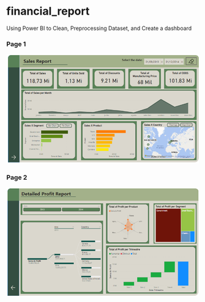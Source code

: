# financial_report

Using Power BI to Clean, Preprocessing Dataset, and Create a dashboard

### Page 1
<img src="Dashboard/Pagina 1.png">

### Page 2 
<img src="Dashboard/Pagina 2.png">

